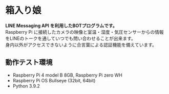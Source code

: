 # 箱入り娘
**LINE Messaging API を利用したBOTプログラムです。**  
Raspberry Pi に接続したカメラの映像と室温・湿度・気圧センサーからの情報をLINEのトークを通していつでも問い合わせることが出来ます。  
身内以外がアクセスできないように合言葉による認証機能を備えています。

## 動作テスト環境
- Raspberry Pi 4 model B 8GB, Raspberry Pi zero WH
- Raspberry Pi OS Bullseye (32bit, 64bit)
- Python 3.9.2

